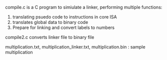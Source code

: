 compile.c is a C program to simiulate a linker, performing multiple functions:

1. translating psuedo code to instructions in core ISA
2. translates global data to binary code
3. Prepare for linking and convert labels to numbers

compile2.c converts linker file to binary file

multiplication.txt, multiplication_linker.txt, multiplication.bin : sample multiplication
